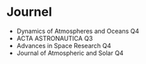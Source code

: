# Journel
* Dynamics of Atmospheres and Oceans Q4
* ACTA ASTRONAUTICA Q3
* Advances in Space Research Q4
* Journal of Atmospheric and Solar Q4
